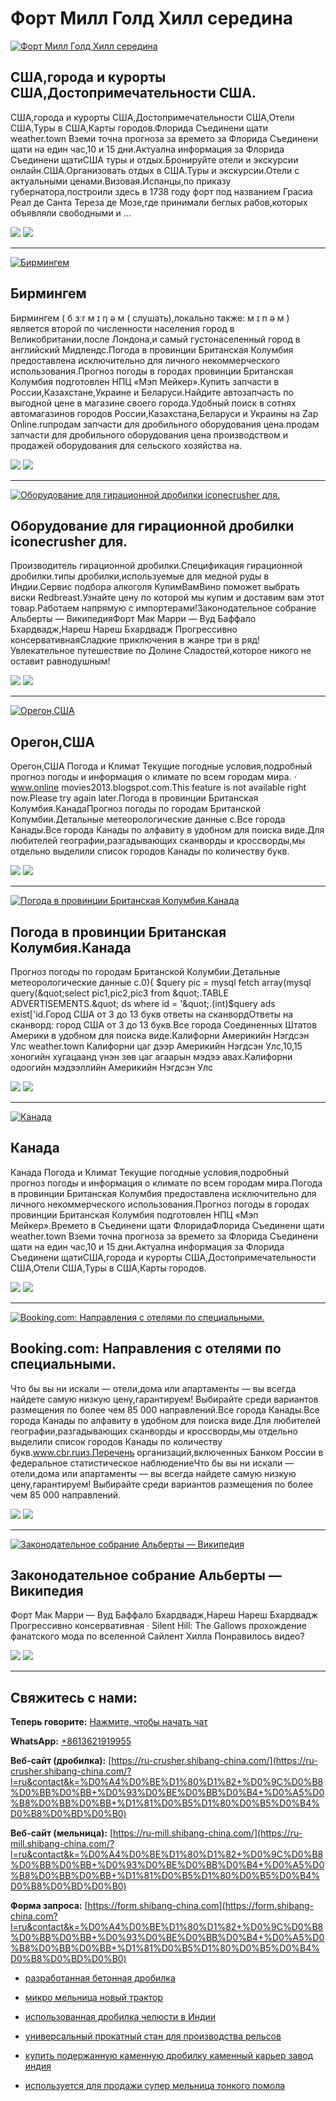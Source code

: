 # Форт Милл Голд Хилл середина

<a href="https://swt.shibang-china.com/?l=ru&img&k=%D0%A4%D0%BE%D1%80%D1%82+%D0%9C%D0%B8%D0%BB%D0%BB+%D0%93%D0%BE%D0%BB%D0%B4+%D0%A5%D0%B8%D0%BB%D0%BB+%D1%81%D0%B5%D1%80%D0%B5%D0%B4%D0%B8%D0%BD%D0%B0" target="_blank">![Форт Милл Голд Хилл середина](http://static.shibang-china.com/all-800x300/167.jpg)</a>

## США,города и курорты США,Достопримечательности США.
США,города и курорты США,Достопримечательности США,Отели США,Туры в США,Карты городов.Флорида Съединени щати weather.town Вземи точна прогноза за времето за Флорида Съединени щати на един час,10 и 15 дни.Актуална информация за Флорида Съединени щатиСША туры и отдых.Бронируйте отели и экскурсии онлайн.США.Организовать отдых в США.Туры и экскурсии.Отели с актуальными ценами.Визовая.Испанцы,по приказу губернатора,построили здесь в 1738 году форт под названием Грасиа Реал де Санта Тереза де Мозе,где принимали беглых рабов,которых объявляли свободными и …


<a href="https://whatsapp.shibangsoft.com/WhatsApp.php" target="_blank" title="WhatsApp">![](http://static.shibang-china.com/icon/whatsapp.png)</a> <a href="https://swt.shibang-china.com/?l=ru&icon&k=%D0%A4%D0%BE%D1%80%D1%82+%D0%9C%D0%B8%D0%BB%D0%BB+%D0%93%D0%BE%D0%BB%D0%B4+%D0%A5%D0%B8%D0%BB%D0%BB+%D1%81%D0%B5%D1%80%D0%B5%D0%B4%D0%B8%D0%BD%D0%B0" target="_blank">![](http://static.shibang-china.com/icon/chat-ru.png)</a>

---

<a href="https://swt.shibang-china.com/?l=ru&img&k=%D0%A4%D0%BE%D1%80%D1%82+%D0%9C%D0%B8%D0%BB%D0%BB+%D0%93%D0%BE%D0%BB%D0%B4+%D0%A5%D0%B8%D0%BB%D0%BB+%D1%81%D0%B5%D1%80%D0%B5%D0%B4%D0%B8%D0%BD%D0%B0" target="_blank">![Бирмингем](http://static.shibang-china.com/all-800x300/122.jpg)</a>

## Бирмингем
Бирмингем ( б ɜːr м ɪ ŋ ə м ( слушать),локально также:  м ɪ п ə м ) является второй по численности населения город в Великобритании,после Лондона,и самый густонаселенный город в английский Мидлендс.Погода в провинции Британская Колумбия предоставлена исключительно для личного некоммерческого использования.Прогноз погоды в городах провинции Британская Колумбия подготовлен НПЦ &#171;Мэп Мейкер&#187;.Купить запчасти в России,Казахстане,Украине и Беларуси.Найдите автозапчасть по выгодной цене в магазине своего города.Удобный поиск в сотнях автомагазинов городов России,Казахстана,Беларуси и Украины на Zap Online.ruпродам запчасти для дробильного оборудования цена.продам запчасти для дробильного оборудования цена производством и продажей оборудования для сельского хозяйства на.


<a href="https://whatsapp.shibangsoft.com/WhatsApp.php" target="_blank" title="WhatsApp">![](http://static.shibang-china.com/icon/whatsapp.png)</a> <a href="https://swt.shibang-china.com/?l=ru&icon&k=%D0%A4%D0%BE%D1%80%D1%82+%D0%9C%D0%B8%D0%BB%D0%BB+%D0%93%D0%BE%D0%BB%D0%B4+%D0%A5%D0%B8%D0%BB%D0%BB+%D1%81%D0%B5%D1%80%D0%B5%D0%B4%D0%B8%D0%BD%D0%B0" target="_blank">![](http://static.shibang-china.com/icon/chat-ru.png)</a>

---

<a href="https://swt.shibang-china.com/?l=ru&img&k=%D0%A4%D0%BE%D1%80%D1%82+%D0%9C%D0%B8%D0%BB%D0%BB+%D0%93%D0%BE%D0%BB%D0%B4+%D0%A5%D0%B8%D0%BB%D0%BB+%D1%81%D0%B5%D1%80%D0%B5%D0%B4%D0%B8%D0%BD%D0%B0" target="_blank">![Оборудование для гирационной дробилки iconecrusher для.](http://static.shibang-china.com/all-800x300/754.jpg)</a>

## Оборудование для гирационной дробилки iconecrusher для.
Производитель гирационной дробилки.Спецификация гирационной дробилки.типы дробилки,используемые для медной руды в Индии.Сервис подбора алкоголя КупимВамВино поможет выбрать виски Redbreast.Узнайте цену по которой мы купим и доставим вам этот товар.Работаем напрямую с импортерами!Законодательное собрание Альберты — ВикипедияФорт Мак Марри — Вуд Баффало Бхардвадж,Нареш Нареш Бхардвадж Прогрессивно консервативнаяСладкие приключения в жанре три в ряд! Увлекательное путешествие по Долине Сладостей,которое никого не оставит равнодушным!


<a href="https://whatsapp.shibangsoft.com/WhatsApp.php" target="_blank" title="WhatsApp">![](http://static.shibang-china.com/icon/whatsapp.png)</a> <a href="https://swt.shibang-china.com/?l=ru&icon&k=%D0%A4%D0%BE%D1%80%D1%82+%D0%9C%D0%B8%D0%BB%D0%BB+%D0%93%D0%BE%D0%BB%D0%B4+%D0%A5%D0%B8%D0%BB%D0%BB+%D1%81%D0%B5%D1%80%D0%B5%D0%B4%D0%B8%D0%BD%D0%B0" target="_blank">![](http://static.shibang-china.com/icon/chat-ru.png)</a>

---

<a href="https://swt.shibang-china.com/?l=ru&img&k=%D0%A4%D0%BE%D1%80%D1%82+%D0%9C%D0%B8%D0%BB%D0%BB+%D0%93%D0%BE%D0%BB%D0%B4+%D0%A5%D0%B8%D0%BB%D0%BB+%D1%81%D0%B5%D1%80%D0%B5%D0%B4%D0%B8%D0%BD%D0%B0" target="_blank">![Орегон,США](http://static.shibang-china.com/all-800x300/36.jpg)</a>

## Орегон,США
Орегон,США Погода и Климат Текущие погодные условия,подробный прогноз погоды и информация о климате по всем городам мира.&nbsp;&#0183;&#32;www.online movies2013.blogspot.com.This feature is not available right now.Please try again later.Погода в провинции Британская Колумбия.КанадаПрогноз погоды по городам Британской Колумбии.Детальные метеорологические данные с.Все города Канады.Все города Канады по алфавиту в удобном для поиска виде.Для любителей географии,разгадывающих сканворды и кроссворды,мы отдельно выделили список городов Канады по количеству букв.


<a href="https://whatsapp.shibangsoft.com/WhatsApp.php" target="_blank" title="WhatsApp">![](http://static.shibang-china.com/icon/whatsapp.png)</a> <a href="https://swt.shibang-china.com/?l=ru&icon&k=%D0%A4%D0%BE%D1%80%D1%82+%D0%9C%D0%B8%D0%BB%D0%BB+%D0%93%D0%BE%D0%BB%D0%B4+%D0%A5%D0%B8%D0%BB%D0%BB+%D1%81%D0%B5%D1%80%D0%B5%D0%B4%D0%B8%D0%BD%D0%B0" target="_blank">![](http://static.shibang-china.com/icon/chat-ru.png)</a>

---

<a href="https://swt.shibang-china.com/?l=ru&img&k=%D0%A4%D0%BE%D1%80%D1%82+%D0%9C%D0%B8%D0%BB%D0%BB+%D0%93%D0%BE%D0%BB%D0%B4+%D0%A5%D0%B8%D0%BB%D0%BB+%D1%81%D0%B5%D1%80%D0%B5%D0%B4%D0%B8%D0%BD%D0%B0" target="_blank">![Погода в провинции Британская Колумбия.Канада](http://static.shibang-china.com/all-800x300/686.jpg)</a>

## Погода в провинции Британская Колумбия.Канада
Прогноз погоды по городам Британской Колумбии.Детальные метеорологические данные с.0){ $query pic = mysql fetch array(mysql query(&quot;select pic1,pic2,pic3 from &quot;.TABLE ADVERTISEMENTS.&quot; ds where id = '&quot;.(int)$query ads exist['id.Город США от 3 до 13 букв ответы на сканвордОтветы на сканворд: город США от 3 до 13 букв.Все города Соединенных Штатов Америки в удобном для поиска виде.Калифорни Америкийн Нэгдсэн Улс weather.town Калифорни цаг дээр Америкийн Нэгдсэн Улс,10,15 хоногийн хугацаанд үнэн зөв цаг агаарын мэдээ авах.Калифорни одоогийн мэдээллийн Америкийн Нэгдсэн Улс


<a href="https://whatsapp.shibangsoft.com/WhatsApp.php" target="_blank" title="WhatsApp">![](http://static.shibang-china.com/icon/whatsapp.png)</a> <a href="https://swt.shibang-china.com/?l=ru&icon&k=%D0%A4%D0%BE%D1%80%D1%82+%D0%9C%D0%B8%D0%BB%D0%BB+%D0%93%D0%BE%D0%BB%D0%B4+%D0%A5%D0%B8%D0%BB%D0%BB+%D1%81%D0%B5%D1%80%D0%B5%D0%B4%D0%B8%D0%BD%D0%B0" target="_blank">![](http://static.shibang-china.com/icon/chat-ru.png)</a>

---

<a href="https://swt.shibang-china.com/?l=ru&img&k=%D0%A4%D0%BE%D1%80%D1%82+%D0%9C%D0%B8%D0%BB%D0%BB+%D0%93%D0%BE%D0%BB%D0%B4+%D0%A5%D0%B8%D0%BB%D0%BB+%D1%81%D0%B5%D1%80%D0%B5%D0%B4%D0%B8%D0%BD%D0%B0" target="_blank">![Канада](http://static.shibang-china.com/all-800x300/784.jpg)</a>

## Канада
Канада Погода и Климат Текущие погодные условия,подробный прогноз погоды и информация о климате по всем городам мира.Погода в провинции Британская Колумбия предоставлена исключительно для личного некоммерческого использования.Прогноз погоды в городах провинции Британская Колумбия подготовлен НПЦ &#171;Мэп Мейкер&#187;.Времето в Съединени щати ФлоридаФлорида Съединени щати weather.town Вземи точна прогноза за времето за Флорида Съединени щати на един час,10 и 15 дни.Актуална информация за Флорида Съединени щатиСША,города и курорты США,Достопримечательности США,Отели США,Туры в США,Карты городов.


<a href="https://whatsapp.shibangsoft.com/WhatsApp.php" target="_blank" title="WhatsApp">![](http://static.shibang-china.com/icon/whatsapp.png)</a> <a href="https://swt.shibang-china.com/?l=ru&icon&k=%D0%A4%D0%BE%D1%80%D1%82+%D0%9C%D0%B8%D0%BB%D0%BB+%D0%93%D0%BE%D0%BB%D0%B4+%D0%A5%D0%B8%D0%BB%D0%BB+%D1%81%D0%B5%D1%80%D0%B5%D0%B4%D0%B8%D0%BD%D0%B0" target="_blank">![](http://static.shibang-china.com/icon/chat-ru.png)</a>

---

<a href="https://swt.shibang-china.com/?l=ru&img&k=%D0%A4%D0%BE%D1%80%D1%82+%D0%9C%D0%B8%D0%BB%D0%BB+%D0%93%D0%BE%D0%BB%D0%B4+%D0%A5%D0%B8%D0%BB%D0%BB+%D1%81%D0%B5%D1%80%D0%B5%D0%B4%D0%B8%D0%BD%D0%B0" target="_blank">![Booking.com: Направления с отелями по специальными.](http://static.shibang-china.com/all-800x300/856.jpg)</a>

## Booking.com: Направления с отелями по специальными.
Что бы вы ни искали — отели,дома или апартаменты — вы всегда найдете самую низкую цену,гарантируем! Выбирайте среди вариантов размещения по более чем 85 000 направлений.Все города Канады.Все города Канады по алфавиту в удобном для поиска виде.Для любителей географии,разгадывающих сканворды и кроссворды,мы отдельно выделили список городов Канады по количеству букв.www.cbr.ruиз.Перечень организаций,включенных Банком России в федеральное статистическое наблюдениеЧто бы вы ни искали — отели,дома или апартаменты — вы всегда найдете самую низкую цену,гарантируем! Выбирайте среди вариантов размещения по более чем 85 000 направлений.


<a href="https://whatsapp.shibangsoft.com/WhatsApp.php" target="_blank" title="WhatsApp">![](http://static.shibang-china.com/icon/whatsapp.png)</a> <a href="https://swt.shibang-china.com/?l=ru&icon&k=%D0%A4%D0%BE%D1%80%D1%82+%D0%9C%D0%B8%D0%BB%D0%BB+%D0%93%D0%BE%D0%BB%D0%B4+%D0%A5%D0%B8%D0%BB%D0%BB+%D1%81%D0%B5%D1%80%D0%B5%D0%B4%D0%B8%D0%BD%D0%B0" target="_blank">![](http://static.shibang-china.com/icon/chat-ru.png)</a>

---

<a href="https://swt.shibang-china.com/?l=ru&img&k=%D0%A4%D0%BE%D1%80%D1%82+%D0%9C%D0%B8%D0%BB%D0%BB+%D0%93%D0%BE%D0%BB%D0%B4+%D0%A5%D0%B8%D0%BB%D0%BB+%D1%81%D0%B5%D1%80%D0%B5%D0%B4%D0%B8%D0%BD%D0%B0" target="_blank">![Законодательное собрание Альберты — Википедия](http://static.shibang-china.com/all-800x300/46.jpg)</a>

## Законодательное собрание Альберты — Википедия
Форт Мак Марри — Вуд Баффало Бхардвадж,Нареш Нареш Бхардвадж Прогрессивно консервативная&nbsp;&#0183;&#32;Silent Hill: The Gallows прохождение фанатского мода по вселенной Сайлент Хилла Понравилось видео?

<a href="https://whatsapp.shibangsoft.com/WhatsApp.php" target="_blank" title="WhatsApp">![](http://static.shibang-china.com/icon/whatsapp.png)</a> <a href="https://swt.shibang-china.com/?l=ru&icon&k=%D0%A4%D0%BE%D1%80%D1%82+%D0%9C%D0%B8%D0%BB%D0%BB+%D0%93%D0%BE%D0%BB%D0%B4+%D0%A5%D0%B8%D0%BB%D0%BB+%D1%81%D0%B5%D1%80%D0%B5%D0%B4%D0%B8%D0%BD%D0%B0" target="_blank">![](http://static.shibang-china.com/icon/chat-ru.png)</a>

---
## Свяжитесь с нами:

**Теперь говорите:** [Нажмите, чтобы начать чат](https://swt.shibang-china.com?l=ru&contact&k=%D0%A4%D0%BE%D1%80%D1%82+%D0%9C%D0%B8%D0%BB%D0%BB+%D0%93%D0%BE%D0%BB%D0%B4+%D0%A5%D0%B8%D0%BB%D0%BB+%D1%81%D0%B5%D1%80%D0%B5%D0%B4%D0%B8%D0%BD%D0%B0)

**WhatsApp:**  [+8613621919955](https://whatsapp.shibangsoft.com/WhatsApp.php)

**Веб-сайт (дробилка):** [https://ru-crusher.shibang-china.com/](https://ru-crusher.shibang-china.com/?l=ru&contact&k=%D0%A4%D0%BE%D1%80%D1%82+%D0%9C%D0%B8%D0%BB%D0%BB+%D0%93%D0%BE%D0%BB%D0%B4+%D0%A5%D0%B8%D0%BB%D0%BB+%D1%81%D0%B5%D1%80%D0%B5%D0%B4%D0%B8%D0%BD%D0%B0)

**Веб-сайт (мельница):** [https://ru-mill.shibang-china.com/](https://ru-mill.shibang-china.com/?l=ru&contact&k=%D0%A4%D0%BE%D1%80%D1%82+%D0%9C%D0%B8%D0%BB%D0%BB+%D0%93%D0%BE%D0%BB%D0%B4+%D0%A5%D0%B8%D0%BB%D0%BB+%D1%81%D0%B5%D1%80%D0%B5%D0%B4%D0%B8%D0%BD%D0%B0)

**Форма запроса:** [https://form.shibang-china.com](https://form.shibang-china.com?l=ru&contact&k=%D0%A4%D0%BE%D1%80%D1%82+%D0%9C%D0%B8%D0%BB%D0%BB+%D0%93%D0%BE%D0%BB%D0%B4+%D0%A5%D0%B8%D0%BB%D0%BB+%D1%81%D0%B5%D1%80%D0%B5%D0%B4%D0%B8%D0%BD%D0%B0)

* [разработанная бетонная дробилка](../125/%D1%80%D0%B0%D0%B7%D1%80%D0%B0%D0%B1%D0%BE%D1%82%D0%B0%D0%BD%D0%BD%D0%B0%D1%8F%20%D0%B1%D0%B5%D1%82%D0%BE%D0%BD%D0%BD%D0%B0%D1%8F%20%D0%B4%D1%80%D0%BE%D0%B1%D0%B8%D0%BB%D0%BA%D0%B0.md)

* [микро мельница новый трактор](../125/%D0%BC%D0%B8%D0%BA%D1%80%D0%BE%20%D0%BC%D0%B5%D0%BB%D1%8C%D0%BD%D0%B8%D1%86%D0%B0%20%D0%BD%D0%BE%D0%B2%D1%8B%D0%B9%20%D1%82%D1%80%D0%B0%D0%BA%D1%82%D0%BE%D1%80.md)

* [использованная дробилка челюсти в Индии](../124/%D0%B8%D1%81%D0%BF%D0%BE%D0%BB%D1%8C%D0%B7%D0%BE%D0%B2%D0%B0%D0%BD%D0%BD%D0%B0%D1%8F%20%D0%B4%D1%80%D0%BE%D0%B1%D0%B8%D0%BB%D0%BA%D0%B0%20%D1%87%D0%B5%D0%BB%D1%8E%D1%81%D1%82%D0%B8%20%D0%B2%20%D0%98%D0%BD%D0%B4%D0%B8%D0%B8.md)

* [универсальный прокатный стан для производства рельсов](../124/%D1%83%D0%BD%D0%B8%D0%B2%D0%B5%D1%80%D1%81%D0%B0%D0%BB%D1%8C%D0%BD%D1%8B%D0%B9%20%D0%BF%D1%80%D0%BE%D0%BA%D0%B0%D1%82%D0%BD%D1%8B%D0%B9%20%D1%81%D1%82%D0%B0%D0%BD%20%D0%B4%D0%BB%D1%8F%20%D0%BF%D1%80%D0%BE%D0%B8%D0%B7%D0%B2%D0%BE%D0%B4%D1%81%D1%82%D0%B2%D0%B0%20%D1%80%D0%B5%D0%BB%D1%8C%D1%81%D0%BE%D0%B2.md)

* [купить подержанную каменную дробилку каменный карьер завод индия](../125/%D0%BA%D1%83%D0%BF%D0%B8%D1%82%D1%8C%20%D0%BF%D0%BE%D0%B4%D0%B5%D1%80%D0%B6%D0%B0%D0%BD%D0%BD%D1%83%D1%8E%20%D0%BA%D0%B0%D0%BC%D0%B5%D0%BD%D0%BD%D1%83%D1%8E%20%D0%B4%D1%80%D0%BE%D0%B1%D0%B8%D0%BB%D0%BA%D1%83%20%D0%BA%D0%B0%D0%BC%D0%B5%D0%BD%D0%BD%D1%8B%D0%B9%20%D0%BA%D0%B0%D1%80%D1%8C%D0%B5%D1%80%20%D0%B7%D0%B0%D0%B2%D0%BE%D0%B4%20%D0%B8%D0%BD%D0%B4%D0%B8%D1%8F.md)

* [используется для продажи супер мельница тонкого помола](../124/%D0%B8%D1%81%D0%BF%D0%BE%D0%BB%D1%8C%D0%B7%D1%83%D0%B5%D1%82%D1%81%D1%8F%20%D0%B4%D0%BB%D1%8F%20%D0%BF%D1%80%D0%BE%D0%B4%D0%B0%D0%B6%D0%B8%20%D1%81%D1%83%D0%BF%D0%B5%D1%80%20%D0%BC%D0%B5%D0%BB%D1%8C%D0%BD%D0%B8%D1%86%D0%B0%20%D1%82%D0%BE%D0%BD%D0%BA%D0%BE%D0%B3%D0%BE%20%D0%BF%D0%BE%D0%BC%D0%BE%D0%BB%D0%B0.md)